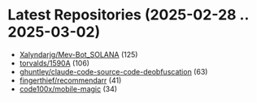 # Latest Repositories (2025-02-28 .. 2025-03-02)

- [Xalyndarjg/Mev-Bot_SOLANA](https://github.com/Xalyndarjg/Mev-Bot_SOLANA) (125)
- [torvalds/1590A](https://github.com/torvalds/1590A) (106)
- [ghuntley/claude-code-source-code-deobfuscation](https://github.com/ghuntley/claude-code-source-code-deobfuscation) (63)
- [fingerthief/recommendarr](https://github.com/fingerthief/recommendarr) (41)
- [code100x/mobile-magic](https://github.com/code100x/mobile-magic) (34)
